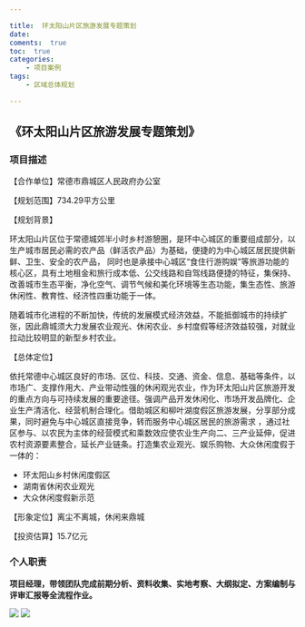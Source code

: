 ```yaml
---

title:  环太阳山片区旅游发展专题策划
date:  
coments:  true
toc:  true
categories:  
    - 项目案例
tags:
    - 区域总体规划

---
```


##  《环太阳山片区旅游发展专题策划》  ##

### **项目描述** ###

【合作单位】常德市鼎城区人民政府办公室

【规划范围】734.29平方公里

【规划背景】

环太阳山片区位于常德城郊半小时乡村游憩圈，是环中心城区的重要组成部分，以生产城市居民必需的农产品（鲜活农产品）为基础，便捷的为中心城区居民提供新鲜、卫生、安全的农产品， 同时也是承接中心城区“食住行游购娱”等旅游功能的核心区，具有土地租金和旅行成本低、公交线路和自驾线路便捷的特征，集保持、改善城市生态平衡，净化空气、调节气候和美化环境等生态功能，集生态性、旅游休闲性、教育性、经济性四重功能于一体。

随着城市化进程的不断加快，传统的发展模式经济效益，不能抵御城市的持续扩张，因此鼎城须大力发展农业观光、休闲农业、乡村度假等经济效益较强，对就业拉动比较明显的新型乡村农业。

【总体定位】

依托常德中心城区良好的市场、区位、科技、交通、资金、信息、基础等条件，以市场广、支撑作用大、产业带动性强的休闲观光农业，作为环太阳山片区旅游开发的重点方向与可持续发展的重要途径。强调产品开发休闲化、市场开发品牌化、企业生产清洁化、经营机制合理化。借助城区和柳叶湖度假区旅游发展，分享部分成果，同时避免与中心城区直接竞争，转而服务中心城区居民的旅游需求 ，通过社区参与、以农民为主体的经营模式和乘数效应使农业生产向二、三产业延伸，促进农村资源要素整合，延长产业链条。打造集农业观光、娱乐购物、大众休闲度假于一体的：

- 环太阳山乡村休闲度假区
- 湖南省休闲农业观光
- 大众休闲度假新示范

【形象定位】离尘不离城，休闲来鼎城

【投资估算】15.7亿元

### **个人职责** ###

**项目经理，带领团队完成前期分析、资料收集、实地考察、大纲拟定、方案编制与评审汇报等全流程作业。**



![](https://i.imgur.com/sPiOb5W.jpg)
![](https://i.imgur.com/Dr4ORFN.jpg)
